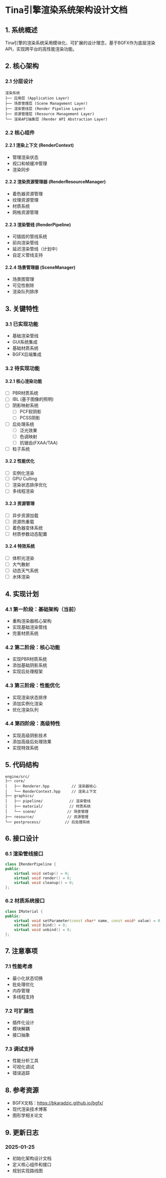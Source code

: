 # Tina引擎渲染系统架构设计文档

## 1. 系统概述

Tina引擎的渲染系统采用模块化、可扩展的设计理念，基于BGFX作为底层渲染API，实现跨平台的高性能渲染功能。

## 2. 核心架构

### 2.1 分层设计
```
渲染系统
├── 应用层 (Application Layer)
├── 场景管理层 (Scene Management Layer)
├── 渲染管线层 (Render Pipeline Layer)
├── 资源管理层 (Resource Management Layer)
└── 渲染API抽象层 (Render API Abstraction Layer)
```

### 2.2 核心组件

#### 2.2.1 渲染上下文 (RenderContext)
- 管理渲染状态
- 视口和帧缓冲管理
- 渲染同步

#### 2.2.2 渲染资源管理器 (RenderResourceManager)
- 着色器资源管理
- 纹理资源管理
- 材质系统
- 网格资源管理

#### 2.2.3 渲染管线 (RenderPipeline)
- 可插拔的管线系统
- 前向渲染管线
- 延迟渲染管线（计划中）
- 自定义管线支持

#### 2.2.4 场景管理器 (SceneManager)
- 场景图管理
- 可见性剔除
- 渲染队列排序

## 3. 关键特性

### 3.1 已实现功能
- 基础渲染管线
- GUI系统集成
- 基础材质系统
- BGFX后端集成

### 3.2 待实现功能

#### 3.2.1 核心渲染功能
- [ ] PBR材质系统
- [ ] IBL (基于图像的照明)
- [ ] 阴影映射系统
  - [ ] PCF软阴影
  - [ ] PCSS阴影
- [ ] 后处理系统
  - [ ] 泛光效果
  - [ ] 色调映射
  - [ ] 抗锯齿(FXAA/TAA)
- [ ] 粒子系统

#### 3.2.2 性能优化
- [ ] 实例化渲染
- [ ] GPU Culling
- [ ] 渲染状态排序优化
- [ ] 多线程渲染

#### 3.2.3 资源管理
- [ ] 异步资源加载
- [ ] 资源热重载
- [ ] 着色器变体系统
- [ ] 材质参数动态配置

#### 3.2.4 特效系统
- [ ] 体积光渲染
- [ ] 大气散射
- [ ] 动态天气系统
- [ ] 水体渲染

## 4. 实现计划

### 4.1 第一阶段：基础架构（当前）
- 重构渲染器核心架构
- 实现基础渲染管线
- 完善材质系统

### 4.2 第二阶段：核心功能
- 实现PBR材质系统
- 添加基础阴影系统
- 实现后处理框架

### 4.3 第三阶段：性能优化
- 实现渲染状态排序
- 添加实例化渲染
- 优化渲染队列

### 4.4 第四阶段：高级特性
- 实现高级阴影技术
- 添加高级后处理效果
- 实现特效系统

## 5. 代码结构

```
engine/src/
├── core/
│   ├── Renderer.hpp          // 渲染器核心
│   └── RenderContext.hpp     // 渲染上下文
├── graphics/
│   ├── pipeline/            // 渲染管线
│   ├── material/            // 材质系统
│   └── scene/              // 场景管理
├── resource/               // 资源管理
└── postprocess/           // 后处理系统
```

## 6. 接口设计

### 6.1 渲染管线接口
```cpp
class IRenderPipeline {
public:
    virtual void setup() = 0;
    virtual void render() = 0;
    virtual void cleanup() = 0;
};
```

### 6.2 材质系统接口
```cpp
class IMaterial {
public:
    virtual void setParameter(const char* name, const void* value) = 0;
    virtual void bind() = 0;
    virtual void unbind() = 0;
};
```

## 7. 注意事项

### 7.1 性能考虑
- 最小化状态切换
- 批处理优化
- 内存管理
- 多线程支持

### 7.2 可扩展性
- 插件化设计
- 模块解耦
- 接口抽象

### 7.3 调试支持
- 性能分析工具
- 可视化调试
- 错误追踪

## 8. 参考资源

- BGFX文档：https://bkaradzic.github.io/bgfx/
- 现代渲染技术博客
- 图形学相关论文

## 9. 更新日志

### 2025-01-25
- 初始化架构设计文档
- 定义核心组件和接口
- 规划实现路线图 
